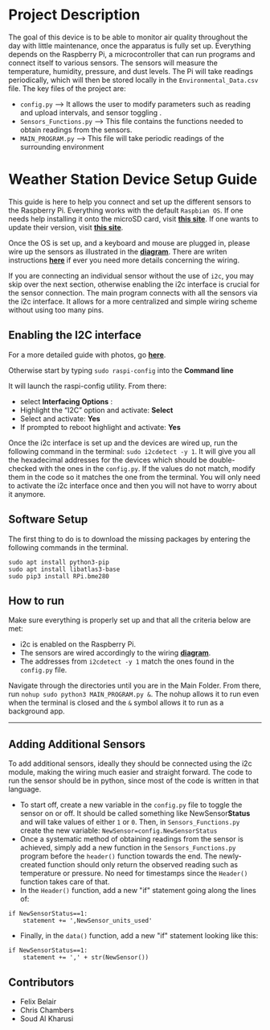 # Project Description
The goal of this device is to be able to monitor air quality throughout the day with little maintenance, once the apparatus is fully set up. Everything depends on the Raspberry Pi, a microcontroller that can run programs and connect itself to various sensors. The sensors will measure the temperature, humidity, pressure, and dust levels. The Pi will take readings periodically, which will then be stored locally in the `Environmental_Data.csv` file. The key files of the project are: 
- `config.py` --> It allows the user to modify parameters such as reading and upload intervals, and sensor toggling .
- `Sensors_Functions.py` --> This file contains the functions needed to obtain readings from the sensors.
- `MAIN_PROGRAM.py` --> This file will take periodic readings of the surrounding environment 

# Weather Station Device Setup Guide 

This guide is here to help you connect and set up the different sensors to the Raspberry Pi. Everything works with the default `Raspbian OS`. If one needs help installing it onto the microSD card, visit [**this site**](https://projects.raspberrypi.org/en/projects/raspberry-pi-setting-up/2). If one wants to update their version, visit [**this site**](https://www.raspberrypi.org/documentation/raspbian/updating.md).

Once the OS is set up, and a keyboard and mouse are plugged in, please wire up the sensors as illustrated in the [**diagram**](https://github.com/Brunner-neutrino-lab/Lab_Environmental_Monitor/blob/main/DOCS/Photos/Wiring_Diagram.png). There are writen instructions [**here**](https://github.com/Brunner-neutrino-lab/Lab_Environmental_Monitor/blob/main/DOCS/WiringDiagram.md) if ever you need more details concerning the wiring.

If you are connecting an individual sensor without the use of `i2c`, you may skip over the next section, otherwise enabling the i2c interface is crucial for the sensor connection. The main program connects with all the sensors via the i2c interface. It allows for a more centralized and simple wiring scheme without using too many pins.

## Enabling the I2C interface

For a more detailed guide with photos, go [**here**](https://www.raspberrypi-spy.co.uk/2014/11/enabling-the-i2c-interface-on-the-raspberry-pi/).

Otherwise start by typing `sudo raspi-config` into the **Command line**

It will launch the raspi-config utility. From there:
- select **Interfacing Options** :
- Highlight the “I2C” option and activate: **Select**
- Select and activate: **Yes**
- If prompted to reboot highlight and activate: **Yes**

Once the i2c interface is set up and the devices are wired up, run the following command in the terminal: `sudo i2cdetect -y 1`. It will give you all the hexadecimal addresses for the devices which should be double-checked with the ones in the `config.py`. If the values do not match, modify them in the code so it matches the one from the terminal. You will only need to activate the i2c interface once and then you will not have to worry about it anymore.

## Software Setup

The first thing to do is to download the missing packages by entering the following commands in the terminal.

```
sudo apt install python3-pip
sudo apt install libatlas3-base
sudo pip3 install RPi.bme280
```


## How to run

Make sure everything is properly set up and that all the criteria below are met:
- i2c is enabled on the Raspberry Pi.
- The sensors are wired accordingly to the wiring [**diagram**](http://132.206.126.37/bvllab/particulate-sensor/blob/master/DOCS/Photos/Wiring_Diagram.png).
- The addresses from `i2cdetect -y 1` match the ones found in the `config.py` file.

Navigate through the directories until you are in the Main Folder. From there, run `nohup sudo python3 MAIN_PROGRAM.py &`. The nohup allows it to run even when the terminal is closed and the `&` symbol allows it to run as a background app. 

----------------

## Adding Additional Sensors

To add additional sensors, ideally they should be connected using the i2c module, making the wiring much easier and straight forward. The code to run the sensor should be in python, since most of the code is written in that language. 

- To start off, create a new variable in the `config.py` file to toggle the sensor on or off. It should be called something like NewSensor**Status** and will take values of either `1` or `0`. Then, in `Sensors_Functions.py` create the new variable: `NewSensor=config.NewSensorStatus`
- Once a systematic method of obtaining readings from the sensor is achieved, simply add a new function in the `Sensors_Functions.py` program before the `header()` function towards the end. The newly-created function should only return the observed reading such as temperature or pressure. No need for timestamps since the `Header()` function takes care of that. 
- In the `Header()` function, add a new "if" statement going along the lines of:
```
if NewSensorStatus==1:
    statement += ',NewSensor_units_used'
```
- Finally, in the `data()` function, add a new "if" statement looking like this:
```
if NewSensorStatus==1:
    statement += ',' + str(NewSensor())
```


## Contributors
- Felix Belair
- Chris Chambers
- Soud Al Kharusi

